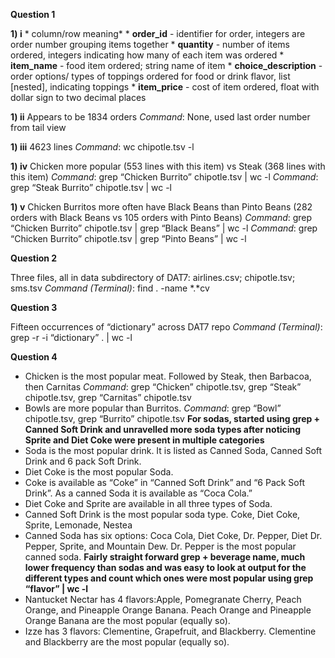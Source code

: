 **Question 1**

  **1) i**
     * column/row meaning*
     * **order_id** - identifier for order, integers are order number grouping items together
     * **quantity** - number of items ordered, integers indicating how many of each item was  ordered
     * **item_name** - food item ordered; string name of item
     * **choice_description** - order options/ types of toppings ordered for food or drink flavor, list [nested], indicating toppings
     * **item_price** - cost of item ordered, float with dollar sign to two decimal places

  **1) ii**
     Appears to be 1834 orders
     *Command*: None, used last order number from tail view

  **1) iii**
     4623 lines
     *Command*: wc chipotle.tsv -l

  **1) iv**
     Chicken more popular (553 lines with this item) vs Steak (368 lines with this item)
     *Command*: grep “Chicken Burrito” chipotle.tsv | wc -l
     *Command*: grep “Steak Burrito” chipotle.tsv | wc -l

  **1) v**
     Chicken Burritos more often have Black Beans than Pinto Beans (282 orders with Black Beans vs 105 orders with Pinto Beans)
     *Command*: grep “Chicken Burrito” chipotle.tsv | grep “Black Beans” | wc -l
     *Command*: grep “Chicken Burrito” chipotle.tsv | grep “Pinto Beans” | wc -l

**Question 2**

  Three files, all in data subdirectory of DAT7: airlines.csv; chipotle.tsv; sms.tsv
  *Command (Terminal)*: find . -name *.*cv

**Question 3**

  Fifteen occurrences of “dictionary” across DAT7 repo
  *Command (Terminal)*: grep -r -i “dictionary” . | wc -l

**Question 4**

  * Chicken is the most popular meat.  Followed by Steak, then Barbacoa, then Carnitas
  *Command*: grep “Chicken” chipotle.tsv, grep “Steak” chipotle.tsv, grep “Carnitas” chipotle.tsv
  * Bowls are more popular than Burritos.
  *Command*: grep “Bowl” chipotle.tsv, grep “Burrito” chipotle.tsv
  **For sodas, started using grep + Canned Soft Drink and unravelled more soda types after noticing Sprite and Diet Coke were present in multiple categories**
  * Soda is the most popular drink.  It is listed as Canned Soda, Canned Soft Drink and 6 pack Soft Drink.
  * Diet Coke is the most popular Soda.
  * Coke is available as “Coke” in “Canned Soft Drink” and “6 Pack Soft Drink”.  As a canned Soda it is available as “Coca Cola.”
  * Diet Coke and Sprite are available in all three types of Soda.
  * Canned Soft Drink is the most popular soda type.  Coke, Diet Coke, Sprite, Lemonade, Nestea
  * Canned Soda has six options: Coca Cola, Diet Coke, Dr. Pepper, Diet Dr. Pepper, Sprite, and Mountain Dew.  Dr. Pepper is the most popular canned soda.
  **Fairly straight forward grep + beverage name, much lower frequency than sodas and was easy to look at output for the different types and count which ones were most popular using grep “flavor” | wc -l**
  * Nantucket Nectar has 4 flavors:Apple, Pomegranate Cherry, Peach Orange, and Pineapple Orange Banana.  Peach Orange and Pineapple Orange Banana are the most popular (equally so).
  * Izze has 3 flavors: Clementine, Grapefruit, and Blackberry.  Clementine and Blackberry are the most popular (equally so).
 








